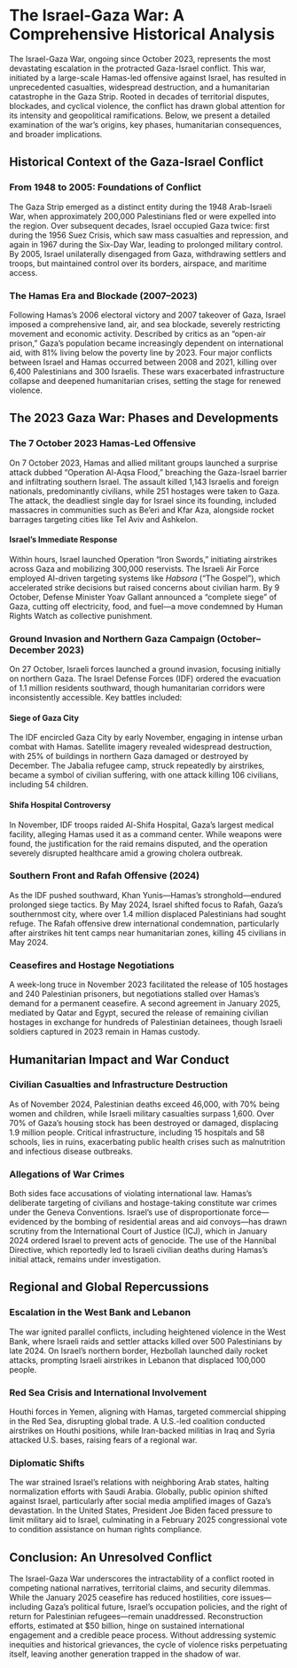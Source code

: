 # The Israel-Gaza War: A Comprehensive Historical Analysis

The Israel-Gaza War, ongoing since October 2023, represents the most devastating escalation in the
protracted Gaza-Israel conflict. This war, initiated by a large-scale Hamas-led offensive against
Israel, has resulted in unprecedented casualties, widespread destruction, and a humanitarian
catastrophe in the Gaza Strip. Rooted in decades of territorial disputes, blockades, and cyclical
violence, the conflict has drawn global attention for its intensity and geopolitical ramifications.
Below, we present a detailed examination of the war’s origins, key phases, humanitarian
consequences, and broader implications.

## Historical Context of the Gaza-Israel Conflict

### From 1948 to 2005: Foundations of Conflict

The Gaza Strip emerged as a distinct entity during the 1948 Arab-Israeli War, when approximately
200,000 Palestinians fled or were expelled into the region. Over subsequent decades, Israel occupied
Gaza twice: first during the 1956 Suez Crisis, which saw mass casualties and repression, and again
in 1967 during the Six-Day War, leading to prolonged military control. By 2005, Israel unilaterally
disengaged from Gaza, withdrawing settlers and troops, but maintained control over its borders,
airspace, and maritime access.

### The Hamas Era and Blockade (2007–2023)

Following Hamas’s 2006 electoral victory and 2007 takeover of Gaza, Israel imposed a comprehensive
land, air, and sea blockade, severely restricting movement and economic activity. Described by
critics as an “open-air prison,” Gaza’s population became increasingly dependent on international
aid, with 81% living below the poverty line by 2023. Four major conflicts between Israel and Hamas
occurred between 2008 and 2021, killing over 6,400 Palestinians and 300 Israelis. These wars
exacerbated infrastructure collapse and deepened humanitarian crises, setting the stage for renewed
violence.

## The 2023 Gaza War: Phases and Developments

### The 7 October 2023 Hamas-Led Offensive

On 7 October 2023, Hamas and allied militant groups launched a surprise attack dubbed “Operation
Al-Aqsa Flood,” breaching the Gaza-Israel barrier and infiltrating southern Israel. The assault
killed 1,143 Israelis and foreign nationals, predominantly civilians, while 251 hostages were taken
to Gaza. The attack, the deadliest single day for Israel since its founding, included massacres in
communities such as Be’eri and Kfar Aza, alongside rocket barrages targeting cities like Tel Aviv
and Ashkelon.

#### Israel’s Immediate Response

Within hours, Israel launched Operation “Iron Swords,” initiating airstrikes across Gaza and
mobilizing 300,000 reservists. The Israeli Air Force employed AI-driven targeting systems like
_Habsora_ (“The Gospel”), which accelerated strike decisions but raised concerns about civilian
harm. By 9 October, Defense Minister Yoav Gallant announced a “complete siege” of Gaza, cutting off
electricity, food, and fuel—a move condemned by Human Rights Watch as collective punishment.

### Ground Invasion and Northern Gaza Campaign (October–December 2023)

On 27 October, Israeli forces launched a ground invasion, focusing initially on northern Gaza. The
Israel Defense Forces (IDF) ordered the evacuation of 1.1 million residents southward, though
humanitarian corridors were inconsistently accessible. Key battles included:

#### Siege of Gaza City

The IDF encircled Gaza City by early November, engaging in intense urban combat with Hamas.
Satellite imagery revealed widespread destruction, with 25% of buildings in northern Gaza damaged or
destroyed by December. The Jabalia refugee camp, struck repeatedly by airstrikes, became a symbol of
civilian suffering, with one attack killing 106 civilians, including 54 children.

#### Shifa Hospital Controversy

In November, IDF troops raided Al-Shifa Hospital, Gaza’s largest medical facility, alleging Hamas
used it as a command center. While weapons were found, the justification for the raid remains
disputed, and the operation severely disrupted healthcare amid a growing cholera outbreak.

### Southern Front and Rafah Offensive (2024)

As the IDF pushed southward, Khan Yunis—Hamas’s stronghold—endured prolonged siege tactics. By May
2024, Israel shifted focus to Rafah, Gaza’s southernmost city, where over 1.4 million displaced
Palestinians had sought refuge. The Rafah offensive drew international condemnation, particularly
after airstrikes hit tent camps near humanitarian zones, killing 45 civilians in May 2024.

### Ceasefires and Hostage Negotiations

A week-long truce in November 2023 facilitated the release of 105 hostages and 240 Palestinian
prisoners, but negotiations stalled over Hamas’s demand for a permanent ceasefire. A second
agreement in January 2025, mediated by Qatar and Egypt, secured the release of remaining civilian
hostages in exchange for hundreds of Palestinian detainees, though Israeli soldiers captured in 2023
remain in Hamas custody.

## Humanitarian Impact and War Conduct

### Civilian Casualties and Infrastructure Destruction

As of November 2024, Palestinian deaths exceed 46,000, with 70% being women and children, while
Israeli military casualties surpass 1,600. Over 70% of Gaza’s housing stock has been destroyed or
damaged, displacing 1.9 million people. Critical infrastructure, including 15 hospitals and 58
schools, lies in ruins, exacerbating public health crises such as malnutrition and infectious
disease outbreaks.

### Allegations of War Crimes

Both sides face accusations of violating international law. Hamas’s deliberate targeting of
civilians and hostage-taking constitute war crimes under the Geneva Conventions. Israel’s use of
disproportionate force—evidenced by the bombing of residential areas and aid convoys—has drawn
scrutiny from the International Court of Justice (ICJ), which in January 2024 ordered Israel to
prevent acts of genocide. The use of the Hannibal Directive, which reportedly led to Israeli
civilian deaths during Hamas’s initial attack, remains under investigation.

## Regional and Global Repercussions

### Escalation in the West Bank and Lebanon

The war ignited parallel conflicts, including heightened violence in the West Bank, where Israeli
raids and settler attacks killed over 500 Palestinians by late 2024. On Israel’s northern border,
Hezbollah launched daily rocket attacks, prompting Israeli airstrikes in Lebanon that displaced
100,000 people.

### Red Sea Crisis and International Involvement

Houthi forces in Yemen, aligning with Hamas, targeted commercial shipping in the Red Sea, disrupting
global trade. A U.S.-led coalition conducted airstrikes on Houthi positions, while Iran-backed
militias in Iraq and Syria attacked U.S. bases, raising fears of a regional war.

### Diplomatic Shifts

The war strained Israel’s relations with neighboring Arab states, halting normalization efforts with
Saudi Arabia. Globally, public opinion shifted against Israel, particularly after social media
amplified images of Gaza’s devastation. In the United States, President Joe Biden faced pressure to
limit military aid to Israel, culminating in a February 2025 congressional vote to condition
assistance on human rights compliance.

## Conclusion: An Unresolved Conflict

The Israel-Gaza War underscores the intractability of a conflict rooted in competing national
narratives, territorial claims, and security dilemmas. While the January 2025 ceasefire has reduced
hostilities, core issues—including Gaza’s political future, Israel’s occupation policies, and the
right of return for Palestinian refugees—remain unaddressed. Reconstruction efforts, estimated at
$50 billion, hinge on sustained international engagement and a credible peace process. Without
addressing systemic inequities and historical grievances, the cycle of violence risks perpetuating
itself, leaving another generation trapped in the shadow of war.
